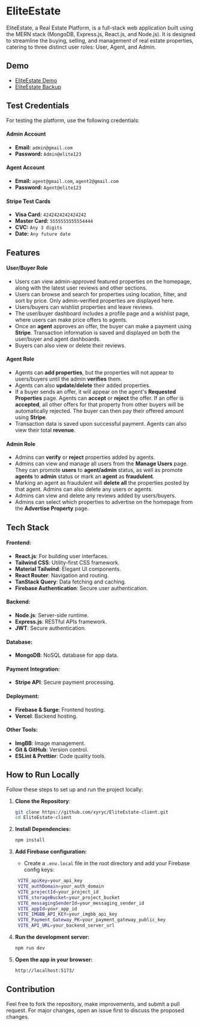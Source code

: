 # EliteEstate

EliteEstate, a Real Estate Platform, is a full-stack web application built using the MERN stack (MongoDB, Express.js, React.js, and Node.js). It is designed to streamline the buying, selling, and management of real estate properties, catering to three distinct user roles: User, Agent, and Admin.

## Demo

- [EliteEstate Demo](https://eliteestate.web.app/)
- [EliteEstate Backup](https://elite-estate.surge.sh/)

## Test Credentials

For testing the platform, use the following credentials:

#### Admin Account

- **Email:** `admin@gmail.com`
- **Password:** `Admin@elite123`

#### Agent Account

- **Email:** `agent@gmail.com`, `agent2@gmail.com`
- **Password:** `Agent@elite123`

#### Stripe Test Cards

- **Visa Card:** `4242424242424242`
- **Master Card:** `5555555555554444`
- **CVC:** `Any 3 digits`
- **Date:** `Any future date`

## **Features**

#### **User/Buyer Role**

- Users can view admin-approved featured properties on the homepage, along with the latest user reviews and other sections.
- Users can browse and search for properties using location, filter, and sort by price. Only admin-verified properties are displayed here.
- Users/buyers can wishlist properties and leave reviews.
- The user/buyer dashboard includes a profile page and a wishlist page, where users can make price offers to agents.
- Once an **agent** approves an offer, the buyer can make a payment using **Stripe**. Transaction information is saved and displayed on both the user/buyer and agent dashboards.
- Buyers can also view or delete their reviews.

#### **Agent Role**

- Agents can **add properties**, but the properties will not appear to users/buyers until the admin **verifies** them.
- Agents can also **update/delete** their added properties.
- If a buyer sends an offer, it will appear on the agent's **Requested Properties** page. Agents can **accept** or **reject** the offer. If an offer is **accepted**, all other offers for that property from other buyers will be automatically rejected. The buyer can then pay their offered amount using **Stripe**.
- Transaction data is saved upon successful payment. Agents can also view their total **revenue**.

#### **Admin Role**

- Admins can **verify** or **reject** properties added by agents.
- Admins can view and manage all users from the **Manage Users** page. They can promote **users** to **agent/admin** status, as well as promote **agents** to **admin** status or mark an **agent** as **fraudulent**.
- Marking an agent as fraudulent will **delete all** the properties posted by that agent. Admins can also delete any users or agents.
- Admins can view and delete any reviews added by users/buyers.
- Admins can select which properties to advertise on the homepage from the **Advertise Property** page.

## **Tech Stack**

#### **Frontend:**

- **React.js**: For building user interfaces.
- **Tailwind CSS**: Utility-first CSS framework.
- **Material Tailwind**: Elegant UI components.
- **React Router**: Navigation and routing.
- **TanStack Query**: Data fetching and caching.
- **Firebase Authentication**: Secure user authentication.

#### **Backend:**

- **Node.js**: Server-side runtime.
- **Express.js**: RESTful APIs framework.
- **JWT**: Secure authentication.

#### **Database:**

- **MongoDB**: NoSQL database for app data.

#### **Payment Integration:**

- **Stripe API**: Secure payment processing.

#### **Deployment:**

- **Firebase & Surge**: Frontend hosting.
- **Vercel**: Backend hosting.

#### **Other Tools:**

- **ImgBB**: Image management.
- **Git & GitHub**: Version control.
- **ESLint & Prettier**: Code quality tools.

## How to Run Locally

Follow these steps to set up and run the project locally:

1. **Clone the Repository**:
   ```bash
   git clone https://github.com/xyryc/EliteEstate-client.git
   cd EliteEstate-client
   ```
2. **Install Dependencies:**
   ```bash
   npm install
   ```
3. **Add Firebase configuration:**

   - Create a `.env.local` file in the root directory and add your Firebase config keys:

   ```bash
    VITE_apiKey=your_api_key
    VITE_authDomain=your_auth_domain
    VITE_projectId=your_project_id
    VITE_storageBucket=your_project_bucket
    VITE_messagingSenderId=your_messaging_sender_id
    VITE_appId=your_app_id
    VITE_IMGBB_API_KEY=your_imgbb_api_key
    VITE_Payment_Gateway_PK=your_payment_gateway_public_key
    VITE_API_URL=your_backend_server_url
   ```

4. **Run the development server:**
   ```bash
   npm run dev
   ```
5. **Open the app in your browser:**
   ```bash
   http://localhost:5173/
   ```

## Contribution

Feel free to fork the repository, make improvements, and submit a pull request. For major changes, open an issue first to discuss the proposed changes.
